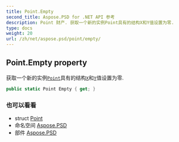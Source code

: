 ```yaml
---
title: Point.Empty
second_title: Aspose.PSD for .NET API 参考
description: Point 财产. 获取一个新的实例Point具有的结构X和Y值设置为零.
type: docs
weight: 20
url: /zh/net/aspose.psd/point/empty/
---
```

## Point.Empty property

获取一个新的实例[`Point`](../)具有的结构[`X`](../x/)和[`Y`](../y/)值设置为零.

```csharp
public static Point Empty { get; }
```

### 也可以看看

* struct [Point](../)
* 命名空间 [Aspose.PSD](../../point/)
* 部件 [Aspose.PSD](../../../)


